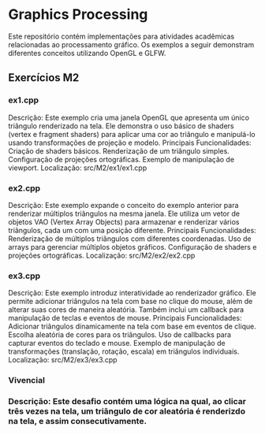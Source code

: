 <h1>Graphics Processing</h1>
Este repositório contém implementações para atividades acadêmicas relacionadas ao processamento gráfico. Os exemplos a seguir demonstram diferentes conceitos utilizando OpenGL e GLFW.

<h2>Exercícios M2</h2>

<h3>ex1.cpp</h3>

Descrição: Este exemplo cria uma janela OpenGL que apresenta um único triângulo renderizado na tela. Ele demonstra o uso básico de shaders (vertex e fragment shaders) para aplicar uma cor ao triângulo e manipulá-lo usando transformações de projeção e modelo.
Principais Funcionalidades:
Criação de shaders básicos.
Renderização de um triângulo simples.
Configuração de projeções ortográficas.
Exemplo de manipulação de viewport.
Localização: src/M2/ex1/ex1.cpp

<h3>ex2.cpp</h3>

Descrição: Este exemplo expande o conceito do exemplo anterior para renderizar múltiplos triângulos na mesma janela. Ele utiliza um vetor de objetos VAO (Vertex Array Objects) para armazenar e renderizar vários triângulos, cada um com uma posição diferente.
Principais Funcionalidades:
Renderização de múltiplos triângulos com diferentes coordenadas.
Uso de arrays para gerenciar múltiplos objetos gráficos.
Configuração de shaders e projeções ortográficas.
Localização: src/M2/ex2/ex2.cpp

<h3>ex3.cpp</h3>

Descrição: Este exemplo introduz interatividade ao renderizador gráfico. Ele permite adicionar triângulos na tela com base no clique do mouse, além de alterar suas cores de maneira aleatória. Também inclui um callback para manipulação de teclas e eventos de mouse.
Principais Funcionalidades:
Adicionar triângulos dinamicamente na tela com base em eventos de clique.
Escolha aleatória de cores para os triângulos.
Uso de callbacks para capturar eventos do teclado e mouse.
Exemplo de manipulação de transformações (translação, rotação, escala) em triângulos individuais.
Localização: src/M2/ex3/ex3.cpp

<h3>Vivencial<h3>

Descrição: Este desafio contém uma lógica na qual, ao clicar três vezes na tela, um triângulo de cor aleatória é renderizdo na tela, e assim consecutivamente.
